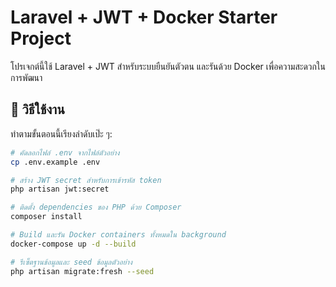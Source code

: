 # Laravel + JWT + Docker Starter Project

โปรเจกต์นี้ใช้ Laravel + JWT สำหรับระบบยืนยันตัวตน และรันด้วย Docker เพื่อความสะดวกในการพัฒนา

## 🚀 วิธีใช้งาน

ทำตามขั้นตอนนี้เรียงลำดับเป๊ะ ๆ:

```bash
# คัดลอกไฟล์ .env จากไฟล์ตัวอย่าง
cp .env.example .env

# สร้าง JWT secret สำหรับการเข้ารหัส token
php artisan jwt:secret

# ติดตั้ง dependencies ของ PHP ด้วย Composer
composer install

# Build และรัน Docker containers ทั้งหมดใน background
docker-compose up -d --build

# รีเซ็ตฐานข้อมูลและ seed ข้อมูลตัวอย่าง
php artisan migrate:fresh --seed

